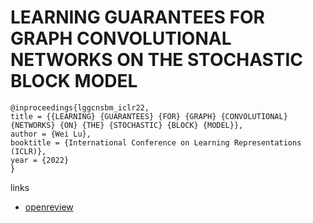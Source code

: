 # LEARNING GUARANTEES FOR GRAPH CONVOLUTIONAL NETWORKS ON THE STOCHASTIC BLOCK MODEL

```
@inproceedings{lggcnsbm_iclr22,
title = {{LEARNING} {GUARANTEES} {FOR} {GRAPH} {CONVOLUTIONAL} {NETWORKS} {ON} {THE} {STOCHASTIC} {BLOCK} {MODEL}},
author = {Wei Lu},
booktitle = {International Conference on Learning Representations (ICLR)},
year = {2022}
}
```

links
- [openreview](https://openreview.net/forum?id=dpXL6lz4mOQ)
